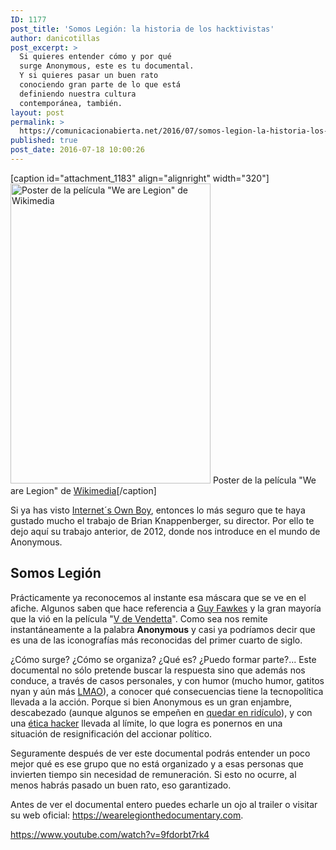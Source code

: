 ```yaml
---
ID: 1177
post_title: 'Somos Legión: la historia de los hacktivistas'
author: danicotillas
post_excerpt: >
  Si quieres entender cómo y por qué
  surge Anonymous, este es tu documental.
  Y si quieres pasar un buen rato
  conociendo gran parte de lo que está
  definiendo nuestra cultura
  contemporánea, también.
layout: post
permalink: >
  https://comunicacionabierta.net/2016/07/somos-legion-la-historia-los-hacktivistas/
published: true
post_date: 2016-07-18 10:00:26
---
```

[caption id="attachment_1183" align="alignright" width="320"]<a href="https://www.comunicacionabierta.net/wp-content/uploads/2016/07/The_movie_poster_for_We_Are_Legion.jpg"><img class="size-full wp-image-1183" src="https://www.comunicacionabierta.net/wp-content/uploads/2016/07/The_movie_poster_for_We_Are_Legion.jpg" alt="Poster de la película &quot;We are Legion&quot; de Wikimedia" width="320" height="480" /></a> Poster de la película "We are Legion" de <a href="https://i2.wp.com/upload.wikimedia.org/wikipedia/en/b/b2/The_movie_poster_for_We_Are_Legion.jpg?ssl=1" target="_blank">Wikimedia</a>[/caption]

Si ya has visto <a href="https://www.comunicacionabierta.net/blog/2016/06/internets-own-boy-la-fuerza-lo-abierto/">Internet´s Own Boy</a>, entonces lo más seguro que te haya gustado mucho el trabajo de Brian Knappenberger, su director. Por ello te dejo aquí su trabajo anterior, de 2012, donde nos introduce en el mundo de Anonymous.
<h2>Somos Legión</h2>
Prácticamente ya reconocemos al instante esa máscara que se ve en el afiche. Algunos saben que hace referencia a <a href="https://es.wikipedia.org/wiki/Guy_Fawkes">Guy Fawkes</a> y la gran mayoría que la vió en la película "<a href="https://pre10.deviantart.net/fc27/th/pre/i/2013/055/b/5/v_for_vendetta_wallpaper_by_seigner-d5w4j5v.png">V de Vendetta</a>". Como sea nos remite instantáneamente a la palabra <strong>Anonymous</strong> y casi ya podríamos decir que es una de las iconografías más reconocidas del primer cuarto de siglo.

¿Cómo surge? ¿Cómo se organiza? ¿Qué es? ¿Puedo formar parte?... Este documental no sólo pretende buscar la respuesta sino que además nos conduce, a través de casos personales, y con humor (mucho humor, gatitos nyan y aún más <a href="https://es.wiktionary.org/wiki/LMAO">LMAO</a>), a conocer qué consecuencias tiene la tecnopolítica llevada a la acción. Porque si bien Anonymous es un gran enjambre, descabezado (aunque algunos se empeñen en <a href="https://www.20minutos.es/noticia/1078201/0/policia/cupula/anonymous/">quedar en ridículo</a>), y con una <a href="https://www.comunicacionabierta.net/blog/2015/04/la-etica-del-hacker-y-el-espiritu-de-la-era-de-la-informacion-de-pekka-himanen/">ética hacker</a> llevada al límite, lo que logra es ponernos en una situación de resignificación del accionar político.

Seguramente después de ver este documental podrás entender un poco mejor qué es ese grupo que no está organizado y a esas personas que invierten tiempo sin necesidad de remuneración. Si esto no ocurre, al menos habrás pasado un buen rato, eso garantizado.

Antes de ver el documental entero puedes echarle un ojo al trailer o visitar su web oficial: <a href="https://wearelegionthedocumentary.com/">https://wearelegionthedocumentary.com</a>.

https://www.youtube.com/watch?v=9fdorbt7rk4

&nbsp;